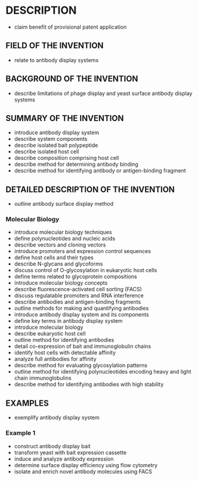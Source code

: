# DESCRIPTION

- claim benefit of provisional patent application

## FIELD OF THE INVENTION

- relate to antibody display systems

## BACKGROUND OF THE INVENTION

- describe limitations of phage display and yeast surface antibody display systems

## SUMMARY OF THE INVENTION

- introduce antibody display system
- describe system components
- describe isolated bait polypeptide
- describe isolated host cell
- describe composition comprising host cell
- describe method for determining antibody binding
- describe method for identifying antibody or antigen-binding fragment

## DETAILED DESCRIPTION OF THE INVENTION

- outline antibody surface display method

### Molecular Biology

- introduce molecular biology techniques
- define polynucleotides and nucleic acids
- describe vectors and cloning vectors
- introduce promoters and expression control sequences
- define host cells and their types
- describe N-glycans and glycoforms
- discuss control of O-glycosylation in eukaryotic host cells
- define terms related to glycoprotein compositions
- introduce molecular biology concepts
- describe fluorescence-activated cell sorting (FACS)
- discuss regulatable promoters and RNA interference
- describe antibodies and antigen-binding fragments
- outline methods for making and quantifying antibodies
- introduce antibody display system and its components
- define key terms in antibody display system
- introduce molecular biology
- describe eukaryotic host cell
- outline method for identifying antibodies
- detail co-expression of bait and immunoglobulin chains
- identify host cells with detectable affinity
- analyze full antibodies for affinity
- describe method for evaluating glycosylation patterns
- outline method for identifying polynucleotides encoding heavy and light chain immunoglobulins
- describe method for identifying antibodies with high stability

## EXAMPLES

- exemplify antibody display system

### Example 1

- construct antibody display bait
- transform yeast with bait expression cassette
- induce and analyze antibody expression
- determine surface display efficiency using flow cytometry
- isolate and enrich novel antibody molecules using FACS

